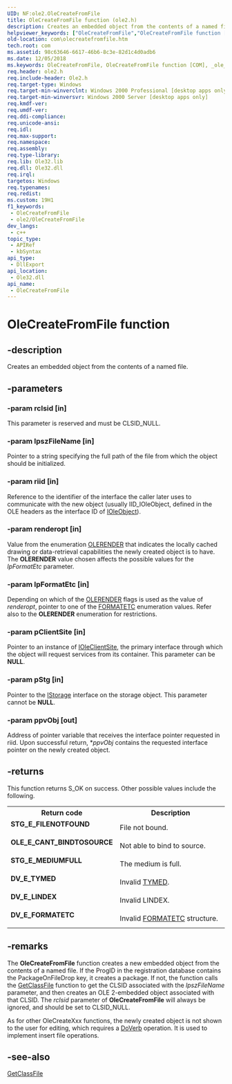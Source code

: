 ```yaml
---
UID: NF:ole2.OleCreateFromFile
title: OleCreateFromFile function (ole2.h)
description: Creates an embedded object from the contents of a named file. (OleCreateFromFile)
helpviewer_keywords: ["OleCreateFromFile","OleCreateFromFile function [COM]","_ole_OleCreateFromFile","com.olecreatefromfile","ole/OleCreateFromFile"]
old-location: com\olecreatefromfile.htm
tech.root: com
ms.assetid: 98c63646-6617-46b6-8c3e-82d1c4d0adb6
ms.date: 12/05/2018
ms.keywords: OleCreateFromFile, OleCreateFromFile function [COM], _ole_OleCreateFromFile, com.olecreatefromfile, ole/OleCreateFromFile
req.header: ole2.h
req.include-header: Ole2.h
req.target-type: Windows
req.target-min-winverclnt: Windows 2000 Professional [desktop apps only]
req.target-min-winversvr: Windows 2000 Server [desktop apps only]
req.kmdf-ver: 
req.umdf-ver: 
req.ddi-compliance: 
req.unicode-ansi: 
req.idl: 
req.max-support: 
req.namespace: 
req.assembly: 
req.type-library: 
req.lib: Ole32.lib
req.dll: Ole32.dll
req.irql: 
targetos: Windows
req.typenames: 
req.redist: 
ms.custom: 19H1
f1_keywords:
 - OleCreateFromFile
 - ole2/OleCreateFromFile
dev_langs:
 - c++
topic_type:
 - APIRef
 - kbSyntax
api_type:
 - DllExport
api_location:
 - Ole32.dll
api_name:
 - OleCreateFromFile
---
```


# OleCreateFromFile function


## -description

Creates an embedded object from the contents of a named file.

## -parameters

### -param rclsid [in]

This parameter is reserved and must be CLSID_NULL.

### -param lpszFileName [in]

Pointer to a string specifying the full path of the file from which the object should be initialized.

### -param riid [in]

Reference to the identifier of the interface the caller later uses to communicate with the new object (usually IID_IOleObject, defined in the OLE headers as the interface ID of <a href="/windows/desktop/api/oleidl/nn-oleidl-ioleobject">IOleObject</a>).

### -param renderopt [in]

Value from the enumeration <a href="/windows/desktop/api/oleidl/ne-oleidl-olerender">OLERENDER</a> that indicates the locally cached drawing or data-retrieval capabilities the newly created object is to have. The <b>OLERENDER</b> value chosen affects the possible values for the <i>lpFormatEtc</i> parameter.

### -param lpFormatEtc [in]

 Depending on which of the <a href="/windows/desktop/api/oleidl/ne-oleidl-olerender">OLERENDER</a> flags is used as the value of <i>renderopt</i>, pointer to one of the <a href="/windows/desktop/api/objidl/ns-objidl-formatetc">FORMATETC</a> enumeration values. Refer also to the <b>OLERENDER</b> enumeration for restrictions.

### -param pClientSite [in]

Pointer to an instance of <a href="/windows/desktop/api/oleidl/nn-oleidl-ioleclientsite">IOleClientSite</a>, the primary interface through which the object will request services from its container. This parameter can be <b>NULL</b>.

### -param pStg [in]

Pointer to the <a href="/windows/desktop/api/objidl/nn-objidl-istorage">IStorage</a> interface on the storage object. This parameter cannot be <b>NULL</b>.

### -param ppvObj [out]

Address of pointer variable that receives the interface pointer requested in riid. Upon successful return, *<i>ppvObj</i> contains the requested interface pointer on the newly created object.

## -returns

This function returns S_OK on success. Other possible values include the following.

<table>
<tr>
<th>Return code</th>
<th>Description</th>
</tr>
<tr>
<td width="40%">
<dl>
<dt><b>STG_E_FILENOTFOUND </b></dt>
</dl>
</td>
<td width="60%">
File not bound.

</td>
</tr>
<tr>
<td width="40%">
<dl>
<dt><b>OLE_E_CANT_BINDTOSOURCE</b></dt>
</dl>
</td>
<td width="60%">
Not able to bind to source.

</td>
</tr>
<tr>
<td width="40%">
<dl>
<dt><b>STG_E_MEDIUMFULL</b></dt>
</dl>
</td>
<td width="60%">
The medium is full.

</td>
</tr>
<tr>
<td width="40%">
<dl>
<dt><b>DV_E_TYMED</b></dt>
</dl>
</td>
<td width="60%">
Invalid <a href="/windows/desktop/api/objidl/ne-objidl-tymed">TYMED</a>.

</td>
</tr>
<tr>
<td width="40%">
<dl>
<dt><b>DV_E_LINDEX</b></dt>
</dl>
</td>
<td width="60%">
Invalid LINDEX.

</td>
</tr>
<tr>
<td width="40%">
<dl>
<dt><b>DV_E_FORMATETC</b></dt>
</dl>
</td>
<td width="60%">
Invalid <a href="/windows/desktop/api/objidl/ns-objidl-formatetc">FORMATETC</a> structure.

</td>
</tr>
</table>

## -remarks

The <b>OleCreateFromFile</b> function creates a new embedded object from the contents of a named file. If the ProgID in the registration database contains the PackageOnFileDrop key, it creates a package. If not, the function calls the <a href="/windows/desktop/api/objbase/nf-objbase-getclassfile">GetClassFile</a> function to get the CLSID associated with the <i>lpszFileName</i> parameter, and then creates an OLE 2-embedded object associated with that CLSID. The <i>rclsid</i> parameter of <b>OleCreateFromFile</b> will always be ignored, and should be set to CLSID_NULL.

As for other OleCreateXxx functions, the newly created object is not shown to the user for editing, which requires a <a href="/windows/desktop/api/oleidl/nf-oleidl-ioleobject-doverb">DoVerb</a> operation. It is used to implement insert file operations.

## -see-also

<a href="/windows/desktop/api/objbase/nf-objbase-getclassfile">GetClassFile</a>
